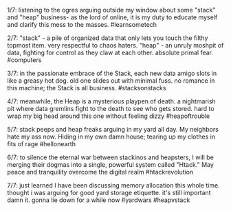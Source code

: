1/7: listening to the ogres arguing outside my window about some "stack" and "heap" business- as the lord of online, it is my duty to educate myself and clarify this mess to the masses. #learnsometech

2/7: "stack" - a pile of organized data that only lets you touch the filthy topmost item. very respectful to chaos haters. "heap" - an unruly moshpit of data, fighting for control as they claw at each other. absolute primal fear. #computers

3/7: in the passionate embrace of the Stack, each new data amigo slots in like a greasy hot dog. old one slides out with minimal fuss. no romance in this machine; the Stack is all business. #stacksonstacks

4/7: meanwhile, the Heap is a mysterious playpen of death. a nightmarish pit where data gremlins fight to the death to see who gets stored. hard to wrap my big head around this one without feeling dizzy #heapoftrouble

5/7: stack peeps and heap freaks arguing in my yard all day. My neighbors hate my ass now. Hiding in my own damn house; tearing up my clothes in fits of rage #hellonearth

6/7: to silence the eternal war between stackinos and heapsters, I will be merging their dogmas into a single, powerful system called "Htack." May peace and tranquility overcome the digital realm #htackrevolution

7/7: just learned I have been discussing memory allocation this whole time. thought i was arguing for good yard storage etiquette. it's still important damn it. gonna lie down for a while now #yardwars #heapvstack
